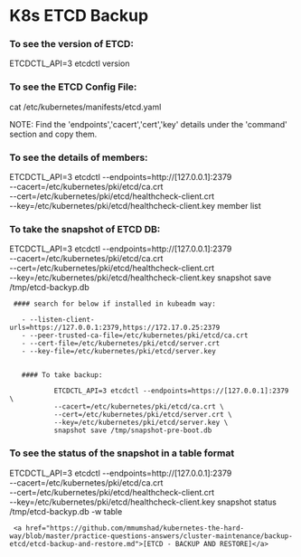 # K8s ETCD Backup

### To see the version of ETCD:

  ETCDCTL_API=3 etcdctl version 
  
### To see the ETCD Config File:
  
  cat /etc/kubernetes/manifests/etcd.yaml
  
  NOTE: Find the 'endpoints','cacert','cert','key'  details under the 'command' section and copy them.

### To see the details of members:
 
   ETCDCTL_API=3 etcdctl --endpoints=http://[127.0.0.1]:2379 \
   --cacert=/etc/kubernetes/pki/etcd/ca.crt \
   --cert=/etc/kubernetes/pki/etcd/healthcheck-client.crt \
   --key=/etc/kubernetes/pki/etcd/healthcheck-client.key member list 
   
### To take the snapshot of ETCD DB:
   
   ETCDCTL_API=3 etcdctl --endpoints=http://[127.0.0.1]:2379 \
   --cacert=/etc/kubernetes/pki/etcd/ca.crt \
   --cert=/etc/kubernetes/pki/etcd/healthcheck-client.crt \
   --key=/etc/kubernetes/pki/etcd/healthcheck-client.key snapshot save /tmp/etcd-backyp.db 
   
       
     #### search for below if installed in kubeadm way:
     
       - --listen-client-urls=https://127.0.0.1:2379,https://172.17.0.25:2379
       - --peer-trusted-ca-file=/etc/kubernetes/pki/etcd/ca.crt
       - --cert-file=/etc/kubernetes/pki/etcd/server.crt
       - --key-file=/etc/kubernetes/pki/etcd/server.key
          
  
       #### To take backup:       
```
		   ETCDCTL_API=3 etcdctl --endpoints=https://[127.0.0.1]:2379 \
		   --cacert=/etc/kubernetes/pki/etcd/ca.crt \
		   --cert=/etc/kubernetes/pki/etcd/server.crt \
		   --key=/etc/kubernetes/pki/etcd/server.key \
		   snapshot save /tmp/snapshot-pre-boot.db
  ```
  
### To see the status of the snapshot in a table format

   ETCDCTL_API=3 etcdctl --endpoints=http://[127.0.0.1]:2379 \
   --cacert=/etc/kubernetes/pki/etcd/ca.crt \
   --cert=/etc/kubernetes/pki/etcd/healthcheck-client.crt \
   --key=/etc/kubernetes/pki/etcd/healthcheck-client.key snapshot status /tmp/etcd-backyp.db -w table
   

     <a href="https://github.com/mmumshad/kubernetes-the-hard-way/blob/master/practice-questions-answers/cluster-maintenance/backup-etcd/etcd-backup-and-restore.md">[ETCD - BACKUP AND RESTORE]</a>
  